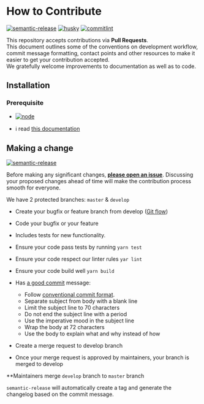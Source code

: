 # How to Contribute

[![semantic-release](https://img.shields.io/badge/%20%20%F0%9F%93%A6%F0%9F%9A%80-semantic--release-e10079.svg)](https://github.com/semantic-release/semantic-release)
[![husky](https://img.shields.io/badge/husky-v3.0.4-blue)](https://www.npmjs.com/package/husky)
[![commitlint](https://img.shields.io/badge/commitlint-v8.1.0-green)](https://www.npmjs.com/package/commitlint)

This repository accepts contributions via **Pull Requests**.  
This document outlines some of the conventions on development workflow, commit message formatting, contact points and other resources to make it easier to get your contribution accepted.  
We gratefully welcome improvements to documentation as well as to code.

## Installation

### Prerequisite

- [![node](https://img.shields.io/badge/node-v10.16.0-blue)](./)

- :information_source: read [this documentation](./)

## Making a change

[![semantic-release](https://img.shields.io/badge/%20%20%F0%9F%93%A6%F0%9F%9A%80-semantic--release-e10079.svg)](https://github.com/semantic-release/semantic-release)

Before making any significant changes, **[please open an issue](./)**. Discussing your proposed changes ahead of time will make the contribution process smooth for everyone.

We have 2 protected branches: `master` & `develop`

- Create your bugfix or feature branch from develop ([Git flow](https://danielkummer.github.io/git-flow-cheatsheet/index.html))

- Code your bugfix or your feature

- Includes tests for new functionality.

- Ensure your code pass tests by running `yarn test`

- Ensure your code respect our linter rules `yar lint`

- Ensure your code build well `yarn build`

- Has [a good commit](https://chris.beams.io/posts/git-commit/) message:

  - Follow [conventional commit format](https://www.conventionalcommits.org/en/v1.0.0-beta.4/).
  - Separate subject from body with a blank line
  - Limit the subject line to 70 characters
  - Do not end the subject line with a period
  - Use the imperative mood in the subject line
  - Wrap the body at 72 characters
  - Use the body to explain what and why instead of how

- Create a merge request to develop branch

- Once your merge request is approved by maintainers, your branch is merged to develop

\*\*Maintainers merge `develop` branch to `master` branch

`semantic-release` will automatically create a tag and generate the changelog based on the commit message.
